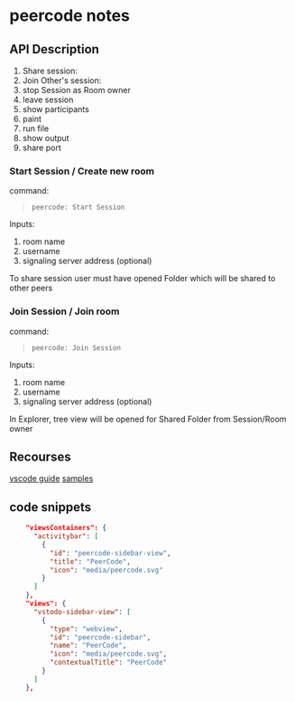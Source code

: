 # peercode notes

## API Description

1. Share session:
2. Join Other's session:
3. stop Session as Room owner
4. leave session
5. show participants
6. paint
7. run file
8. show output
9. share port

### Start Session / Create new room

command:
> `peercode: Start Session`

Inputs:

1. room name
2. username
3. signaling server address (optional)

To share session user must have opened Folder which will be shared to other peers

### Join Session / Join room

command:
> `peercode: Join Session`

Inputs:

1. room name
2. username
3. signaling server address (optional)

In Explorer, tree view will be opened for Shared Folder from Session/Room owner

## Recourses

[vscode guide](https://code.visualstudio.com/api/extension-guides/overview)
[samples](https://github.com/microsoft/vscode-extension-samples)

## code snippets

```JSON
    "viewsContainers": {
      "activitybar": [
        {
          "id": "peercode-sidebar-view",
          "title": "PeerCode",
          "icon": "media/peercode.svg"
        }
      ]
    },
    "views": {
      "vstodo-sidebar-view": [
        {
          "type": "webview",
          "id": "peercode-sidebar",
          "name": "PeerCode",
          "icon": "media/peercode.svg",
          "contextualTitle": "PeerCode"
        }
      ]
    },
